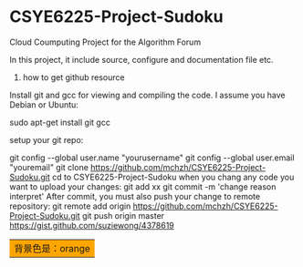 # CSYE6225-Project-Sudoku
Cloud Coumputing Project for the Algorithm Forum

In this project, it include source, configure and documentation file etc.


1. how to get github resource 

Install git and gcc for viewing and compiling the code. I assume you have Debian or Ubuntu:

sudo apt-get install git gcc

setup your git repo:

git config --global user.name "yourusername"
git config --global user.email "youremail"
git clone https://github.com/mchzh/CSYE6225-Project-Sudoku.git
cd to CSYE6225-Project-Sudoku
when you chang any code you want to upload your changes:
git add xx
git commit -m 'change reason interpret'
After commit, you must also push your change to remote repository:
git remote add origin https://github.com/mchzh/CSYE6225-Project-Sudoku.git 
git push origin master
https://gist.github.com/suziewong/4378619

<table><tr><td bgcolor=orange>背景色是：orange</td></tr></table>

